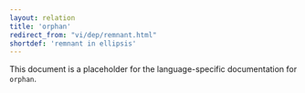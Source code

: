 ```yaml
---
layout: relation
title: 'orphan'
redirect_from: "vi/dep/remnant.html"
shortdef: 'remnant in ellipsis'
---
```


This document is a placeholder for the language-specific documentation
for `orphan`.
